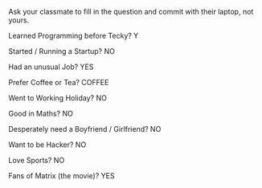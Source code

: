 Ask your classmate to fill in the question and commit with their laptop, not yours.

Learned Programming before Tecky? Y

Started / Running a Startup? NO

Had an unusual Job? YES

Prefer Coffee or Tea? COFFEE

Went to Working Holiday? NO

Good in Maths? NO

Desperately need a Boyfriend / Girlfriend? NO

Want to be Hacker? NO

Love Sports? NO

Fans of Matrix (the movie)? YES